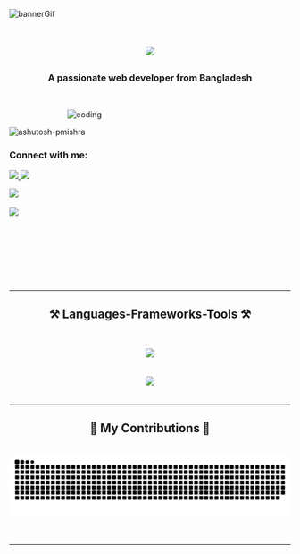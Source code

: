 ![bannerGif](https://github.com/DevHadiuR/DevHadiuR/blob/main/github%20banner.gif)

 <h1 align="center">
      <img
        src="https://readme-typing-svg.herokuapp.com/?font=Righteous&size=35&center=true&vCenter=true&width=500&height=70&duration=3000&lines=Hi+There!+👋;+I'm+Hadiur+Rahman!;"
      />
 </h1>
 
 <h3 align="center">A passionate web developer from Bangladesh</h3>

 <br />

 
   <img
      align="right"
      alt="coding"
      width="400"
      src="https://user-images.githubusercontent.com/55389276/140866485-8fb1c876-9a8f-4d6a-98dc-08c4981eaf70.gif"
    />
    <br />
      <p align="left">
      <img
        src="https://komarev.com/ghpvc/?username=DevHadiuR&label=Profile%20views&color=0e75b6&style=flat"
        alt="ashutosh-pmishra"
      />
    </p>

   <h3 align="left">Connect with me:</h3>
    <div align="left">
      <a
        align="left"
        href="mailto:hadiurahman139@gmail.com
      "
      >
        <img
          src="https://img.shields.io/badge/Gmail-333333?style=for-the-badge&logo=gmail&logoColor=red"
        />
      </a>

   <a align="right" href="https://www.linkedin.com/in/hadiur-rahman/" target="_blank">
        <img
          src="https://img.shields.io/badge/LinkedIn-0077B5?style=for-the-badge&logo=linkedin&logoColor=white"
          target="_blank"
        />
      </a>

  <br>
      
   <a
        align="center"
        href="https://www.facebook.com/hadiur.rahman.777/"
        target="_blank"
      >
        <img
          src="https://img.shields.io/badge/Facebook-1877F2?style=for-the-badge&logo=facebook&logoColor=white"
        />
      </a>

   <a href="https://x.com/Hadiur007" target="_blank">
        <img
          src="https://img.shields.io/badge/TWITTER-000000?style=for-the-badge&logo=x&logoColor=white"
        />
      </a>
    </div>
    
   <br /><br /><br />
    <br>
    <br>
    <br>

   <hr />

   <h2 align="center">⚒️ Languages-Frameworks-Tools ⚒️</h2>
   
   <br />
    
   <div align="center">
    
   <img
        src="https://skillicons.dev/icons?i=react,html,css,tailwind,vscode,github,figma,git"
      />
      
   <br>
      <img
        src="https://skillicons.dev/icons?i=nodejs,javascript,express,firebase,mongodb"
      /><br />
    </div>

   <br />
    <hr />

   <div align="center">
      <h2>🐍 My Contributions 🐍</h2>
      <br />
      <img
        alt="snake eating my contributions"
        src="https://raw.githubusercontent.com/DevHadiuR/DevHadiuR/output/github-contribution-grid-snake.svg"
      />
      <br /><br /><br />
    </div>

  <hr />

    
